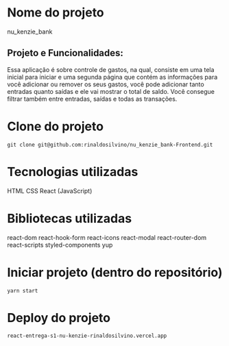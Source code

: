# Nome do projeto

nu_kenzie_bank

## Projeto e Funcionalidades:

Essa aplicação é sobre controle de gastos, na qual, consiste em uma tela inicial para iniciar e uma segunda página que contém as informações para você adicionar ou remover os seus gastos, você pode adicionar tanto entradas quanto saídas e ele vai mostrar o total de saldo. Você consegue filtrar também entre entradas, saídas e todas as transações.


# Clone do projeto
```
git clone git@github.com:rinaldosilvino/nu_kenzie_bank-Frontend.git
```

# Tecnologias utilizadas

HTML
CSS
React (JavaScript)

# Bibliotecas utilizadas 

react-dom
react-hook-form
react-icons
react-modal
react-router-dom
react-scripts
styled-components
yup


# Iniciar projeto (dentro do repositório)
````
yarn start
````

# Deploy do projeto
```
react-entrega-s1-nu-kenzie-rinaldosilvino.vercel.app
```

